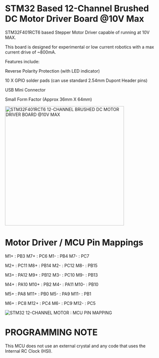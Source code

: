 # STM32 Based 12-Channel Brushed DC Motor Driver Board @10V Max

STM32F401RCT6 based Stepper Motor Driver capable of running at 10V MAX.

This board is designed for experimental or low current robotics with a max current drive of ~800mA.

Features include:

Reverse Polarity Protection (with LED indicator)

10 X GPIO solder pads (can use standard 2.54mm Dupont Header pins)

USB Mini Connector

Small Form Factor (Approx 36mm X 64mm)

<img width="392" alt="STM32F401RCT6 12-CHANNEL BRUSHED DC MOTOR DRIVER BOARD @10V MAX" src="https://github.com/gxdeange/STM32-12-Channel-Brushed-DC-Motor-Driver-10V-Max/assets/57690555/1fad41d9-36f8-4809-ae4a-735f471248e5">

# Motor Driver / MCU Pin Mappings

M1+ : PB3         M7+ : PC6
M1- : PB4         M7- : PC7

M2+ : PC11        M8+ : PB14
M2- : PC12        M8- : PB15

M3+ : PA12        M9+ : PB12
M3- : PC10        M9- : PB13

M4+ : PA10        M10+ : PB2
M4- : PA11        M10- : PB10

M5+ : PA8         M11+ : PB0
M5- : PA9         M11- : PB1

M6+ : PC8         M12+ : PC4
M6- : PC9         M12- : PC5

![STM32 12-CHANNEL MOTOR : MCU PIN MAPPING](https://github.com/gxdeange/STM32-12-Channel-Brushed-DC-Motor-Driver-10V-Max/assets/57690555/9559372b-2946-4ea1-9e84-6d814d84ad75)

# PROGRAMMING NOTE

This MCU does not use an external crystal and any code that uses the Internal RC Clock (HSI).
